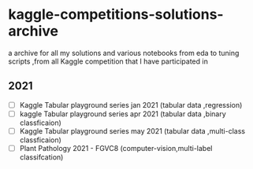 # kaggle-competitions-solutions-archive
a archive for all my solutions and various notebooks from eda to tuning scripts ,from all Kaggle competition that I have participated in

## 2021
- [ ] Kaggle Tabular  playground series jan 2021 (tabular data ,regression)
- [ ] kaggle Tabular  playground series apr 2021 (tabular data ,binary classficaion)
- [ ] Kaggle Tabular  playground series may 2021 (tabular data ,multi-class classficaion)
- [ ] Plant Pathology 2021 - FGVC8 (computer-vision,multi-label classifcation)
